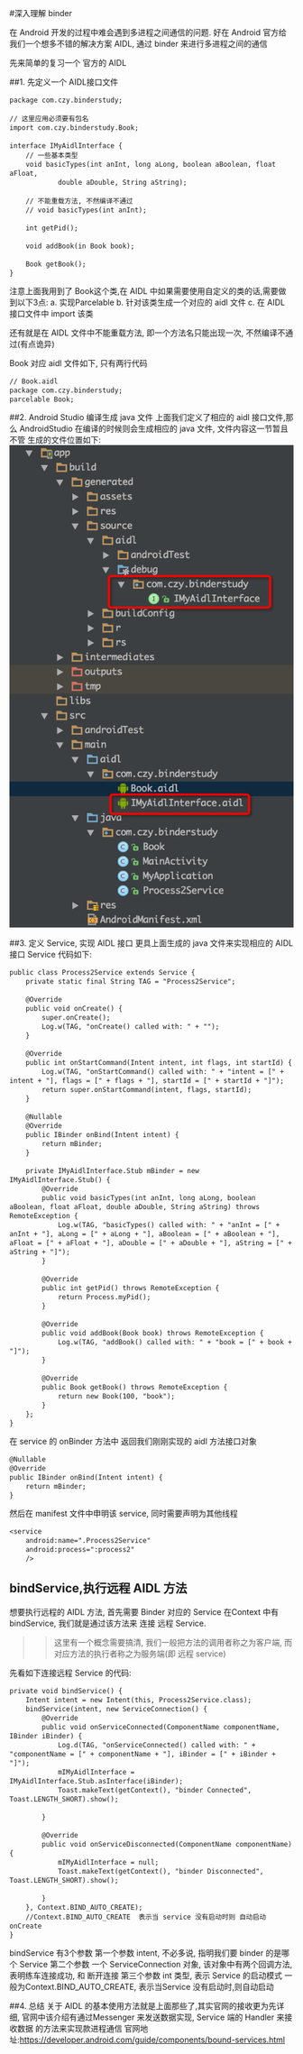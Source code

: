 #深入理解 binder 

在 Android 开发的过程中难会遇到多进程之间通信的问题.
好在 Android 官方给我们一个想多不错的解决方案 AIDL, 通过 binder 来进行多进程之间的通信

先来简单的复习一个 官方的 AIDL

##1. 先定义一个 AIDL接口文件

```
package com.czy.binderstudy;

// 这里应用必须要有包名
import com.czy.binderstudy.Book;

interface IMyAidlInterface {
    // 一些基本类型
    void basicTypes(int anInt, long aLong, boolean aBoolean, float aFloat,
            double aDouble, String aString);

    // 不能重载方法, 不然编译不通过
    // void basicTypes(int anInt);

    int getPid();

    void addBook(in Book book);

    Book getBook();
}

```

注意上面我用到了 Book这个类,在 AIDL 中如果需要使用自定义的类的话,需要做到以下3点:
a. 实现Parcelable
b. 针对该类生成一个对应的 aidl 文件
c. 在 AIDL 接口文件中 import 该类

还有就是在 AIDL 文件中不能重载方法, 即一个方法名只能出现一次, 不然编译不通过(有点诡异)

Book 对应 aidl 文件如下, 只有两行代码
```
// Book.aidl
package com.czy.binderstudy;
parcelable Book;

```

##2. Android Studio 编译生成 java 文件
上面我们定义了相应的 aidl 接口文件,那么 AndroidStudio 在编译的时候则会生成相应的 java 文件,
文件内容这一节暂且不管
生成的文件位置如下:
![](image/IMyAidlInterfaceAIDL_Position.png)


##3. 定义 Service, 实现 AIDL 接口
更具上面生成的 java 文件来实现相应的 AIDL 接口
Service 代码如下:
```
public class Process2Service extends Service {
    private static final String TAG = "Process2Service";

    @Override
    public void onCreate() {
        super.onCreate();
        Log.w(TAG, "onCreate() called with: " + "");
    }

    @Override
    public int onStartCommand(Intent intent, int flags, int startId) {
        Log.w(TAG, "onStartCommand() called with: " + "intent = [" + intent + "], flags = [" + flags + "], startId = [" + startId + "]");
        return super.onStartCommand(intent, flags, startId);
    }

    @Nullable
    @Override
    public IBinder onBind(Intent intent) {
        return mBinder;
    }

    private IMyAidlInterface.Stub mBinder = new IMyAidlInterface.Stub() {
        @Override
        public void basicTypes(int anInt, long aLong, boolean aBoolean, float aFloat, double aDouble, String aString) throws RemoteException {
            Log.w(TAG, "basicTypes() called with: " + "anInt = [" + anInt + "], aLong = [" + aLong + "], aBoolean = [" + aBoolean + "], aFloat = [" + aFloat + "], aDouble = [" + aDouble + "], aString = [" + aString + "]");
        }

        @Override
        public int getPid() throws RemoteException {
            return Process.myPid();
        }

        @Override
        public void addBook(Book book) throws RemoteException {
            Log.w(TAG, "addBook() called with: " + "book = [" + book + "]");
        }

        @Override
        public Book getBook() throws RemoteException {
            return new Book(100, "book");
        }
    };
}
```

在 service 的 onBinder 方法中 返回我们刚刚实现的 aidl 方法接口对象
```
@Nullable
@Override
public IBinder onBind(Intent intent) {
    return mBinder;
}
```

然后在 manifest 文件中申明该 service, 同时需要声明为其他线程
```
<service
    android:name=".Process2Service"
    android:process=":process2"
    />
```

## bindService,执行远程 AIDL 方法
想要执行远程的 AIDL 方法, 首先需要 Binder 对应的 Service
在Context 中有bindService, 我们就是通过该方法来 连接 远程 Service.
>>这里有一个概念需要搞清, 我们一般把方法的调用者称之为客户端, 而对应方法的执行者称之为服务端(即 远程 service)

先看如下连接远程 Service 的代码:
```
private void bindService() {
    Intent intent = new Intent(this, Process2Service.class);
    bindService(intent, new ServiceConnection() {
        @Override
        public void onServiceConnected(ComponentName componentName, IBinder iBinder) {
            Log.d(TAG, "onServiceConnected() called with: " + "componentName = [" + componentName + "], iBinder = [" + iBinder + "]");
            mIMyAidlInterface = IMyAidlInterface.Stub.asInterface(iBinder);
            Toast.makeText(getContext(), "binder Connected", Toast.LENGTH_SHORT).show();

        }

        @Override
        public void onServiceDisconnected(ComponentName componentName) {
            mIMyAidlInterface = null;
            Toast.makeText(getContext(), "binder Disconnected", Toast.LENGTH_SHORT).show();

        }
    }, Context.BIND_AUTO_CREATE);
    //Context.BIND_AUTO_CREATE  表示当 service 没有启动时则 自动启动 onCreate 
}
```

bindService 有3个参数
第一个参数 intent, 不必多说, 指明我们要 binder 的是哪个 Service
第二个参数 一个 ServiceConnection 对象, 该对象中有两个回调方法, 表明练车连接成功, 和 断开连接
第三个参数 int 类型, 表示 Service 的启动模式 一般为Context.BIND_AUTO_CREATE, 表示当Service 没有启动时,则自动启动

##4. 总结
关于 AIDL 的基本使用方法就是上面那些了,其实官网的接收更为先详细,
官网中该介绍有通过Messenger 来发送数据实现, Service 端的 Handler 来接收数据 的方法来实现款进程通信
官网地址:https://developer.android.com/guide/components/bound-services.html







